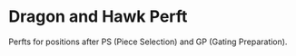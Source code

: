 # Dragon and Hawk Perft

Perfts for positions after PS (Piece Selection) and GP (Gating Preparation).
